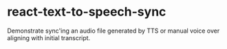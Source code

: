 # react-text-to-speech-sync
Demonstrate sync'ing an audio file generated by TTS or manual voice over aligning with initial transcript.
